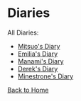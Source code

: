 # Diaries

All Diaries:
* [Mitsuo's Diary](https://astrea49.github.io/PD-Season-1-Archive/Diaries/Danganronpa_%20Prospective%20Despair%20-%20Diaries%20(KG)%20-%20mitsuos-diary%20%5B800590581466136616%5D.html)
* [Emilia's Diary](https://astrea49.github.io/PD-Season-1-Archive/Diaries/Danganronpa_%20Prospective%20Despair%20-%20Diaries%20(KG)%20-%20emilias-diary%20%5B800518381085261844%5D.html)
* [Manami's Diary](https://astrea49.github.io/PD-Season-1-Archive/Diaries/Danganronpa_%20Prospective%20Despair%20-%20Diaries%20(KG)%20-%20manamis-diary%20%5B800519803923988520%5D.html)
* [Derek's Diary](https://astrea49.github.io/PD-Season-1-Archive/Diaries/Danganronpa_%20Prospective%20Despair%20-%20Diaries%20(KG)%20-%20dereks-diary%20%5B803268703391186944%5D.html)
* [Minestrone's Diary](https://astrea49.github.io/PD-Season-1-Archive/Diaries/Danganronpa_%20Prospective%20Despair%20-%20Diaries%20(KG)%20-%20minestrones-diary%20%5B809810099358269451%5D.html)

[Back to Home](https://astrea49.github.io/PD-Season-1-Archive/)
